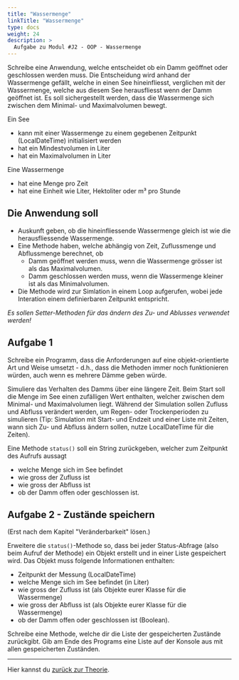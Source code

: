 ```yaml
---
title: "Wassermenge"
linkTitle: "Wassermenge"
type: docs
weight: 24
description: >
  Aufgabe zu Modul #J2 - OOP - Wassermenge
---
```


Schreibe eine Anwendung, welche entscheidet ob ein Damm geöffnet oder geschlossen werden muss. Die Entscheidung wird
anhand der Wassermenge gefällt, welche in einen See hineinfliesst, verglichen mit der Wassermenge, welche aus diesem See
herausfliesst wenn der Damm geöffnet ist. Es soll sichergestellt werden, dass die Wassermenge sich zwischen dem
Minimal- und Maximalvolumen bewegt.

Ein See

- kann mit einer Wassermenge zu einem gegebenen Zeitpunkt (LocalDateTime) initialisiert werden
- hat ein Mindestvolumen in Liter
- hat ein Maximalvolumen in Liter

Eine Wassermenge

- hat eine Menge pro Zeit
- hat eine Einheit wie Liter, Hektoliter oder m³ pro Stunde

## Die Anwendung soll

- Auskunft geben, ob die hineinfliessende Wassermenge gleich ist wie die herausfliessende Wassermenge.
- Eine Methode haben, welche abhängig von Zeit, Zuflussmenge und Abflussmenge berechnet, ob
  - Damm geöffnet werden muss, wenn die Wassermenge grösser ist als das Maximalvolumen.
  - Damm geschlossen werden muss, wenn die Wassermenge kleiner ist als das Minimalvolumen.
- Die Methode wird zur Simlation in einem Loop aufgerufen, wobei jede Interation einem definierbaren Zeitpunkt
  entspricht.

_Es sollen Setter-Methoden für das ändern des Zu- und Ablusses verwendet werden!_

## Aufgabe 1

Schreibe ein Programm, dass die Anforderungen auf eine objekt-orientierte Art und Weise umsetzt - d.h., dass die
Methoden immer noch funktionieren würden, auch wenn es mehrere Dämme geben würde.

Simuliere das Verhalten des Damms über eine längere Zeit. Beim Start soll die Menge im See einen zufälligen Wert
enthalten, welcher zwischen dem Minimal- und Maximalvolumen liegt. Während der Simulation sollen Zufluss und Abfluss
verändert werden, um Regen- oder Trockenperioden zu simulieren (Tip: Simulation mit Start- und Endzeit und einer Liste
mit Zeiten, wann sich Zu- und Abfluss ändern sollen, nutze LocalDateTime für die Zeiten).

Eine Methode `status()` soll ein String zurückgeben, welcher zum Zeitpunkt des Aufrufs aussagt

- welche Menge sich im See befindet
- wie gross der Zufluss ist
- wie gross der Abfluss ist
- ob der Damm offen oder geschlossen ist.

## Aufgabe 2 - Zustände speichern

(Erst nach dem Kapitel "Veränderbarkeit" lösen.)

Erweitere die `status()`-Methode so, dass bei jeder Status-Abfrage (also beim Aufruf der Methode) ein Objekt erstellt
und in einer Liste gespeichert wird. Das Objekt muss folgende Informationen enthalten:

- Zeitpunkt der Messung (LocalDateTime)
- welche Menge sich im See befindet (in Liter)
- wie gross der Zufluss ist (als Objekte eurer Klasse für die Wassermenge)
- wie gross der Abfluss ist (als Objekte eurer Klasse für die Wassermenge)
- ob der Damm offen oder geschlossen ist (Boolean).

Schreibe eine Methode, welche dir die Liste der gespeicherten Zustände zurückgibt. Gib am Ende des Programs eine Liste
auf der Konsole aus mit allen gespeicherten Zuständen.

---

Hier kannst du [zurück zur Theorie](../../../../docs/02_java/04_java-oop).
